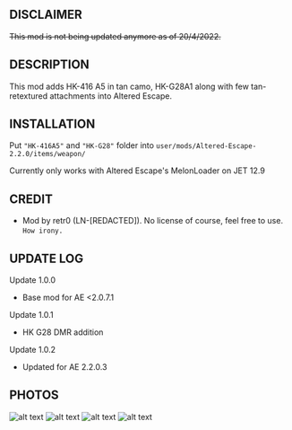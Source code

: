 ## DISCLAIMER
~~This mod is not being updated anymore as of 20/4/2022.~~

## DESCRIPTION
This mod adds HK-416 A5 in tan camo, HK-G28A1 along with few tan-retextured attachments into Altered Escape.

## INSTALLATION
Put `"HK-416A5"` and `"HK-G28"` folder into `user/mods/Altered-Escape-2.2.0/items/weapon/`

Currently only works with Altered Escape's MelonLoader on JET 12.9

## CREDIT
- Mod by retr0 (LN-[REDACTED]). No license of course, feel free to use. `How irony.`

## UPDATE LOG
Update 1.0.0
- Base mod for AE <2.0.7.1

Update 1.0.1
- HK G28 DMR addition

Update 1.0.2
- Updated for AE 2.2.0.3

## PHOTOS
![alt text](https://cdn.discordapp.com/attachments/901750608078463026/993229096752521296/unknown.png "1")
![alt text](https://cdn.discordapp.com/attachments/901750608078463026/993229163433574541/unknown.png "2")
![alt text](https://cdn.discordapp.com/attachments/901750608078463026/993229239744729118/unknown.png "3")
![alt text](https://cdn.discordapp.com/attachments/901750608078463026/993230824273096744/unknown.png "4")
